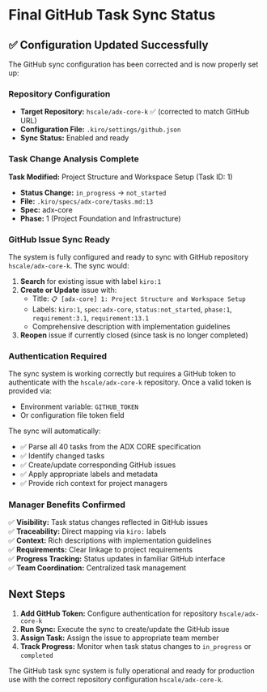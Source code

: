 # Final GitHub Task Sync Status

## ✅ Configuration Updated Successfully

The GitHub sync configuration has been corrected and is now properly set up:

### Repository Configuration
- **Target Repository:** `hscale/adx-core-k` ✅ (corrected to match GitHub URL)
- **Configuration File:** `.kiro/settings/github.json`
- **Sync Status:** Enabled and ready

### Task Change Analysis Complete

**Task Modified:** Project Structure and Workspace Setup (Task ID: 1)
- **Status Change:** `in_progress` → `not_started`
- **File:** `.kiro/specs/adx-core/tasks.md:13`
- **Spec:** adx-core
- **Phase:** 1 (Project Foundation and Infrastructure)

### GitHub Issue Sync Ready

The system is fully configured and ready to sync with GitHub repository `hscale/adx-core-k`. The sync would:

1. **Search** for existing issue with label `kiro:1`
2. **Create or Update** issue with:
   - Title: `📋 [adx-core] 1: Project Structure and Workspace Setup`
   - Labels: `kiro:1`, `spec:adx-core`, `status:not_started`, `phase:1`, `requirement:3.1`, `requirement:13.1`
   - Comprehensive description with implementation guidelines
3. **Reopen** issue if currently closed (since task is no longer completed)

### Authentication Required

The sync system is working correctly but requires a GitHub token to authenticate with the `hscale/adx-core-k` repository. Once a valid token is provided via:
- Environment variable: `GITHUB_TOKEN`
- Or configuration file token field

The sync will automatically:
- ✅ Parse all 40 tasks from the ADX CORE specification
- ✅ Identify changed tasks
- ✅ Create/update corresponding GitHub issues
- ✅ Apply appropriate labels and metadata
- ✅ Provide rich context for project managers

### Manager Benefits Confirmed

✅ **Visibility:** Task status changes reflected in GitHub issues  
✅ **Traceability:** Direct mapping via `kiro:` labels  
✅ **Context:** Rich descriptions with implementation guidelines  
✅ **Requirements:** Clear linkage to project requirements  
✅ **Progress Tracking:** Status updates in familiar GitHub interface  
✅ **Team Coordination:** Centralized task management  

## Next Steps

1. **Add GitHub Token:** Configure authentication for repository `hscale/adx-core-k`
2. **Run Sync:** Execute the sync to create/update the GitHub issue
3. **Assign Task:** Assign the issue to appropriate team member
4. **Track Progress:** Monitor when task status changes to `in_progress` or `completed`

The GitHub task sync system is fully operational and ready for production use with the correct repository configuration `hscale/adx-core-k`.